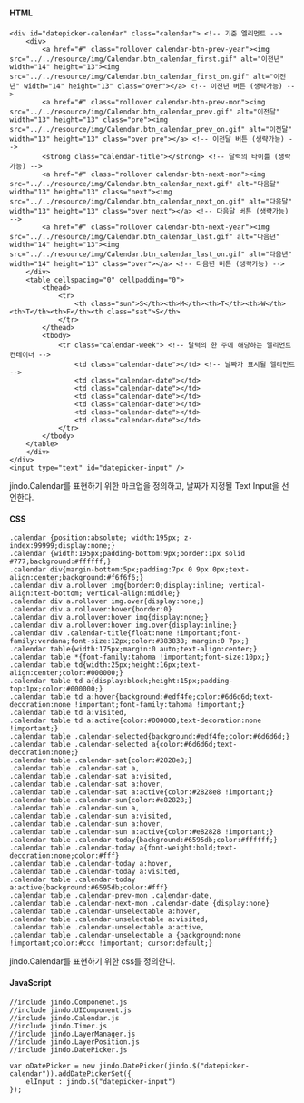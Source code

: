 #### HTML
	<div id="datepicker-calendar" class="calendar"> <!-- 기준 엘리먼트 -->
	    <div>
	        <a href="#" class="rollover calendar-btn-prev-year"><img src="../../resource/img/Calendar.btn_calendar_first.gif" alt="이전년" width="14" height="13"><img src="../../resource/img/Calendar.btn_calendar_first_on.gif" alt="이전년" width="14" height="13" class="over"></a> <!-- 이전년 버튼 (생략가능) -->
	        <a href="#" class="rollover calendar-btn-prev-mon"><img src="../../resource/img/Calendar.btn_calendar_prev.gif" alt="이전달" width="13" height="13" class="pre"><img src="../../resource/img/Calendar.btn_calendar_prev_on.gif" alt="이전달" width="13" height="13" class="over pre"></a> <!-- 이전달 버튼 (생략가능) -->
	        <strong class="calendar-title"></strong> <!-- 달력의 타이틀 (생략가능) -->
	        <a href="#" class="rollover calendar-btn-next-mon"><img src="../../resource/img/Calendar.btn_calendar_next.gif" alt="다음달" width="13" height="13" class="next"><img src="../../resource/img/Calendar.btn_calendar_next_on.gif" alt="다음달" width="13" height="13" class="over next"></a> <!-- 다음달 버튼 (생략가능) -->
	        <a href="#" class="rollover calendar-btn-next-year"><img src="../../resource/img/Calendar.btn_calendar_last.gif" alt="다음년" width="14" height="13"><img src="../../resource/img/Calendar.btn_calendar_last_on.gif" alt="다음년" width="14" height="13" class="over"></a> <!-- 다음년 버튼 (생략가능) -->
	    </div>
	    <table cellspacing="0" cellpadding="0">
	        <thead>
	            <tr>
	                <th class="sun">S</th><th>M</th><th>T</th><th>W</th><th>T</th><th>F</th><th class="sat">S</th>
	            </tr>
	        </thead>
	        <tbody>
	            <tr class="calendar-week"> <!-- 달력의 한 주에 해당하는 엘리먼트 컨테이너 -->
	                <td class="calendar-date"></td> <!-- 날짜가 표시될 엘리먼트 -->
	                <td class="calendar-date"></td>
	                <td class="calendar-date"></td>
	                <td class="calendar-date"></td>
	                <td class="calendar-date"></td>
	                <td class="calendar-date"></td>
	                <td class="calendar-date"></td>
	            </tr>
	        </tbody>
	    </table>
	    </div>
	</div>
	<input type="text" id="datepicker-input" />

jindo.Calendar를 표현하기 위한 마크업을 정의하고, 날짜가 지정될 Text Input을 선언한다.

#### CSS

	.calendar {position:absolute; width:195px; z-index:99999;display:none;}
	.calendar {width:195px;padding-bottom:9px;border:1px solid #777;background:#ffffff;}
	.calendar div{margin-bottom:5px;padding:7px 0 9px 0px;text-align:center;background:#f6f6f6;}
	.calendar div a.rollover img{border:0;display:inline; vertical-align:text-bottom; vertical-align:middle;}
	.calendar div a.rollover img.over{display:none;}
	.calendar div a.rollover:hover{border:0}
	.calendar div a.rollover:hover img{display:none;}
	.calendar div a.rollover:hover img.over{display:inline;}
	.calendar div .calendar-title{float:none !important;font-family:verdana;font-size:12px;color:#383838; margin:0 7px;}
	.calendar table{width:175px;margin:0 auto;text-align:center;}
	.calendar table *{font-family:tahoma !important;font-size:10px;}
	.calendar table td{width:25px;height:16px;text-align:center;color:#000000;}
	.calendar table td a{display:block;height:15px;padding-top:1px;color:#000000;}
	.calendar table td a:hover{background:#edf4fe;color:#6d6d6d;text-decoration:none !important;font-family:tahoma !important;}
	.calendar table td a:visited,
	.calendar table td a:active{color:#000000;text-decoration:none !important;}
	.calendar table .calendar-selected{background:#edf4fe;color:#6d6d6d;}
	.calendar table .calendar-selected a{color:#6d6d6d;text-decoration:none;}
	.calendar table .calendar-sat{color:#2828e8;}
	.calendar table .calendar-sat a,
	.calendar table .calendar-sat a:visited,
	.calendar table .calendar-sat a:hover,
	.calendar table .calendar-sat a:active{color:#2828e8 !important;}
	.calendar table .calendar-sun{color:#e82828;}
	.calendar table .calendar-sun a,
	.calendar table .calendar-sun a:visited,
	.calendar table .calendar-sun a:hover,
	.calendar table .calendar-sun a:active{color:#e82828 !important;}
	.calendar table .calendar-today{background:#6595db;color:#ffffff;}
	.calendar table .calendar-today a{font-weight:bold;text-decoration:none;color:#fff}
	.calendar table .calendar-today a:hover,
	.calendar table .calendar-today a:visited,
	.calendar table .calendar-today a:active{background:#6595db;color:#fff}
	.calendar table .calendar-prev-mon .calendar-date,
	.calendar table .calendar-next-mon .calendar-date {display:none}
	.calendar table .calendar-unselectable a:hover,
	.calendar table .calendar-unselectable a:visited,
	.calendar table .calendar-unselectable a:active,
	.calendar table .calendar-unselectable a {background:none !important;color:#ccc !important; cursor:default;}   

jindo.Calendar를 표현하기 위한 css를 정의한다.

#### JavaScript

	//include jindo.Componenet.js
	//include jindo.UIComponent.js
	//include jindo.Calendar.js
	//include jindo.Timer.js
	//include jindo.LayerManager.js
	//include jindo.LayerPosition.js
	//include jindo.DatePicker.js
	 
	var oDatePicker = new jindo.DatePicker(jindo.$("datepicker-calendar")).addDatePickerSet({
	    elInput : jindo.$("datepicker-input")
	});